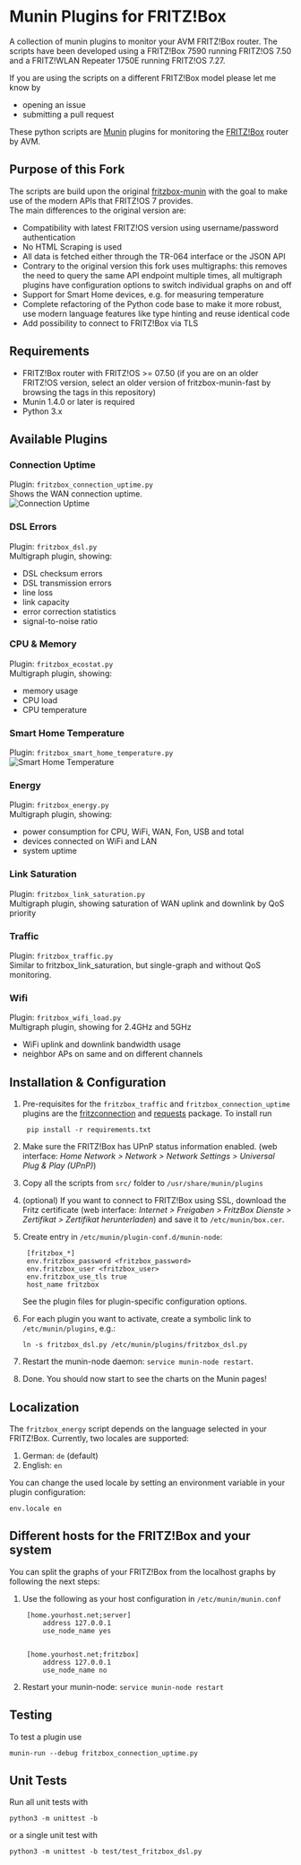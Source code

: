 # Munin Plugins for FRITZ!Box

A collection of munin plugins to monitor your AVM FRITZ!Box router. The scripts have been developed using a FRITZ!Box 7590 running FRITZ!OS 7.50 and a FRITZ!WLAN Repeater 1750E running FRITZ!OS 7.27.

If you are using the scripts on a different FRITZ!Box model please let me know by

- opening an issue
- submitting a pull request

These python scripts are [Munin](http://munin-monitoring.org) plugins for monitoring the [FRITZ!Box](https://avm.de/produkte/fritzbox/) router by AVM. 

## Purpose of this Fork

The scripts are build upon the original [fritzbox-munin](https://github.com/Tafkas/fritzbox-munin) with the goal to make use of the modern APIs that FRITZ!OS 7 provides.  
The main differences to the original version are:
- Compatibility with latest FRITZ!OS version using username/password authentication
- No HTML Scraping is used
- All data is fetched either through the TR-064 interface or the JSON API
- Contrary to the original version this fork uses multigraphs: this removes the need to query the same API endpoint multiple times, all multigraph plugins have configuration options to switch individual graphs on and off
- Support for Smart Home devices, e.g. for measuring temperature
- Complete refactoring of the Python code base to make it more robust, use modern language features like type hinting and reuse identical code
- Add possibility to connect to FRITZ!Box via TLS

## Requirements
- FRITZ!Box router with FRITZ!OS >= 07.50 (if you are on an older FRITZ!OS version, select an older version of fritzbox-munin-fast by browsing the tags in this repository)
- Munin 1.4.0 or later is required
- Python 3.x
   
## Available Plugins

### Connection Uptime
Plugin: `fritzbox_connection_uptime.py`  
Shows the WAN connection uptime.  
![Connection Uptime](doc/connection_uptime.png)

### DSL Errors
Plugin: `fritzbox_dsl.py`  
Multigraph plugin, showing:
 - DSL checksum errors
 - DSL transmission errors
 - line loss
 - link capacity
 - error correction statistics
 - signal-to-noise ratio

### CPU & Memory
Plugin: `fritzbox_ecostat.py`  
Multigraph plugin, showing:
 - memory usage
 - CPU load
 - CPU temperature

### Smart Home Temperature
Plugin: `fritzbox_smart_home_temperature.py`  
![Smart Home Temperature](doc/smart_home_temperature.png)

### Energy
Plugin: `fritzbox_energy.py`  
Multigraph plugin, showing:
 - power consumption for CPU, WiFi, WAN, Fon, USB and total
 - devices connected on WiFi and LAN
 - system uptime

### Link Saturation
Plugin: `fritzbox_link_saturation.py`  
Multigraph plugin, showing saturation of WAN uplink and downlink by QoS priority

### Traffic
Plugin: `fritzbox_traffic.py`  
Similar to fritzbox_link_saturation, but single-graph and without QoS monitoring.

### Wifi
Plugin: `fritzbox_wifi_load.py`  
Multigraph plugin, showing for 2.4GHz and 5GHz
 - WiFi uplink and downlink bandwidth usage
 - neighbor APs on same and on different channels

## Installation & Configuration

1. Pre-requisites for the `fritzbox_traffic` and `fritzbox_connection_uptime` plugins are the [fritzconnection](https://pypi.python.org/pypi/fritzconnection) and [requests](https://pypi.python.org/pypi/requests) package. To install run

        pip install -r requirements.txt

1. Make sure the FRITZ!Box has UPnP status information enabled. (web interface: _Home Network > Network > Network Settings > Universal Plug & Play (UPnP)_)

1. Copy all the scripts from `src/` folder to `/usr/share/munin/plugins`

1. (optional) If you want to connect to FRITZ!Box using SSL, download the Fritz certificate (web interface: _Internet > Freigaben > FritzBox Dienste > Zertifikat > Zertifikat herunterladen_) and save it to `/etc/munin/box.cer`.

1. Create entry in `/etc/munin/plugin-conf.d/munin-node`:

        [fritzbox_*]
        env.fritzbox_password <fritzbox_password>
        env.fritzbox_user <fritzbox_user>
        env.fritzbox_use_tls true
        host_name fritzbox
   
   See the plugin files for plugin-specific configuration options.

1. For each plugin you want to activate, create a symbolic link to `/etc/munin/plugins`, e.g.:
   ```
   ln -s fritzbox_dsl.py /etc/munin/plugins/fritzbox_dsl.py
   ```

1. Restart the munin-node daemon: `service munin-node restart`.

1. Done. You should now start to see the charts on the Munin pages!

## Localization

The `fritzbox_energy` script depends on the language selected in your FRITZ!Box. Currently, two locales are
supported:

1. German: `de` (default)
2. English: `en`

You can change the used locale by setting an environment variable in your plugin configuration:

    env.locale en

## Different hosts for the FRITZ!Box and your system

You can split the graphs of your FRITZ!Box from the localhost graphs by following the next steps:

1. Use the following as your host configuration in `/etc/munin/munin.conf`

        [home.yourhost.net;server]
            address 127.0.0.1
            use_node_name yes


        [home.yourhost.net;fritzbox]
            address 127.0.0.1
            use_node_name no

1. Restart your munin-node: `service munin-node restart`

## Testing

To test a plugin use
```
munin-run --debug fritzbox_connection_uptime.py
```

## Unit Tests

Run all unit tests with
```
python3 -m unittest -b
```
or a single unit test with
```
python3 -m unittest -b test/test_fritzbox_dsl.py
```
